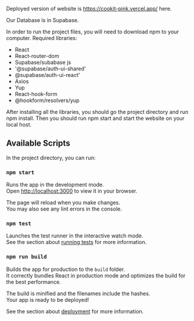 Deployed version of website is https://cookit-pink.vercel.app/ here.

Our Database is in Supabase.

In order to run the project files, you will need to download npm to your computer.
Required libraries:
* React
* React-router-dom
* Supabase/subabase js
* '@supabase/auth-ui-shared'
* @supabase/auth-ui-react'
* Axios
* Yup
* React-hook-form
* @hookform/resolvers/yup



After installing all the libraries, you should go the project directory and run npm install.
Then you should run npm start and start the website on your local host.


## Available Scripts

In the project directory, you can run:

### `npm start`

Runs the app in the development mode.\
Open [http://localhost:3000](http://localhost:3000) to view it in your browser.

The page will reload when you make changes.\
You may also see any lint errors in the console.

### `npm test`

Launches the test runner in the interactive watch mode.\
See the section about [running tests](https://facebook.github.io/create-react-app/docs/running-tests) for more information.

### `npm run build`

Builds the app for production to the `build` folder.\
It correctly bundles React in production mode and optimizes the build for the best performance.

The build is minified and the filenames include the hashes.\
Your app is ready to be deployed!

See the section about [deployment](https://facebook.github.io/create-react-app/docs/deployment) for more information.




